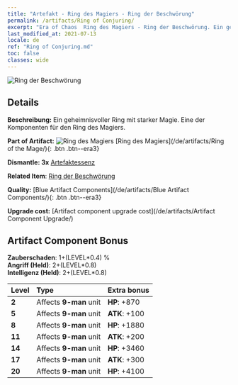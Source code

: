 ```yaml
---
title: "Artefakt - Ring des Magiers - Ring der Beschwörung"
permalink: /artifacts/Ring of Conjuring/
excerpt: "Era of Chaos  Ring des Magiers - Ring der Beschwörung. Ein geheimnisvoller Ring mit starker Magie. Eine der Komponenten für den Ring des Magiers."
last_modified_at: 2021-07-13
locale: de
ref: "Ring of Conjuring.md"
toc: false
classes: wide
---
```


 ![Ring der Beschwörung](/images/t/artifact_40222.png)



## Details

 **Beschreibung:** Ein geheimnisvoller Ring mit starker Magie. Eine der Komponenten für den Ring des Magiers.

 **Part of Artifact:** ![Ring des Magiers](/images/t/icon_artifact_22.png) [Ring des Magiers](/de/artifacts/Ring of the Mage/){: .btn .btn--era3}

 **Dismantle: 3x** [Artefaktessenz](/ItemsDE/con_905/)

 **Related Item**: [Ring der Beschwörung](/ItemsDE/art_116/)

 **Quality:** [Blue Artifact Components](/de/artifacts/Blue Artifact Components/){: .btn .btn--era3}

 **Upgrade cost:** [Artifact component upgrade cost](/de/artifacts/Artifact Component Upgrade/)

## Artifact Component Bonus

  **Zauberschaden**: 1+(LEVEL\*0.4) %<br/>**Angriff (Held)**: 2+(LEVEL\*0.8)<br/>**Intelligenz (Held)**: 2+(LEVEL\*0.8)

  |  Level  | Type |    Extra bonus  | 
  |:--------|:-----|:----------------| 
  | **2** | Affects **9-man** unit | **HP**: +870 | 
  | **5** | Affects **9-man** unit | **ATK**: +100 | 
  | **8** | Affects **9-man** unit | **HP**: +1880 | 
  | **11** | Affects **9-man** unit | **ATK**: +200 | 
  | **14** | Affects **9-man** unit | **HP**: +3460 | 
  | **17** | Affects **9-man** unit | **ATK**: +300 | 
  | **20** | Affects **9-man** unit | **HP**: +4100 | 
